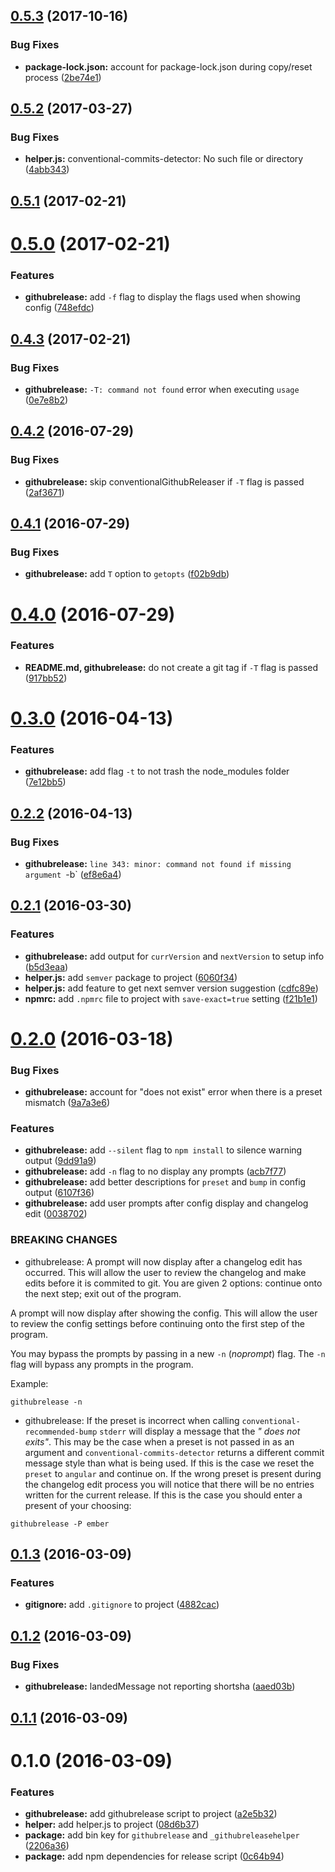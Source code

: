<a name="0.5.3"></a>
## [0.5.3](https://github.com/psyrendust/githubrelease/compare/v0.5.2...v0.5.3) (2017-10-16)


### Bug Fixes

* **package-lock.json:** account for package-lock.json during copy/reset process ([2be74e1](https://github.com/psyrendust/githubrelease/commit/2be74e1))



<a name="0.5.2"></a>
## [0.5.2](https://github.com/psyrendust/githubrelease/compare/v0.5.1...v0.5.2) (2017-03-27)


### Bug Fixes

* **helper.js:** conventional-commits-detector: No such file or directory ([4abb343](https://github.com/psyrendust/githubrelease/commit/4abb343))



<a name="0.5.1"></a>
## [0.5.1](https://github.com/psyrendust/githubrelease/compare/v0.5.0...v0.5.1) (2017-02-21)



<a name="0.5.0"></a>
# [0.5.0](https://github.com/psyrendust/githubrelease/compare/v0.4.3...v0.5.0) (2017-02-21)


### Features

* **githubrelease:** add `-f` flag to display the flags used when showing config ([748efdc](https://github.com/psyrendust/githubrelease/commit/748efdc))



<a name="0.4.3"></a>
## [0.4.3](https://github.com/psyrendust/githubrelease/compare/v0.4.2...v0.4.3) (2017-02-21)


### Bug Fixes

* **githubrelease:** `-T: command not found` error when executing `usage` ([0e7e8b2](https://github.com/psyrendust/githubrelease/commit/0e7e8b2))



<a name="0.4.2"></a>
## [0.4.2](https://github.com/psyrendust/githubrelease/compare/v0.4.1...v0.4.2) (2016-07-29)


### Bug Fixes

* **githubrelease:** skip conventionalGithubReleaser if `-T` flag is passed ([2af3671](https://github.com/psyrendust/githubrelease/commit/2af3671))



<a name="0.4.1"></a>
## [0.4.1](https://github.com/psyrendust/githubrelease/compare/v0.4.0...v0.4.1) (2016-07-29)


### Bug Fixes

* **githubrelease:** add `T` option to `getopts` ([f02b9db](https://github.com/psyrendust/githubrelease/commit/f02b9db))



<a name="0.4.0"></a>
# [0.4.0](https://github.com/psyrendust/githubrelease/compare/v0.3.0...v0.4.0) (2016-07-29)


### Features

* **README.md, githubrelease:** do not create a git tag if `-T` flag is passed ([917bb52](https://github.com/psyrendust/githubrelease/commit/917bb52))



<a name="0.3.0"></a>
# [0.3.0](https://github.com/psyrendust/githubrelease/compare/v0.2.2...v0.3.0) (2016-04-13)


### Features

* **githubrelease:** add flag `-t` to not trash the node_modules folder ([7e12bb5](https://github.com/psyrendust/githubrelease/commit/7e12bb5))



<a name="0.2.2"></a>
## [0.2.2](https://github.com/psyrendust/githubrelease/compare/v0.2.1...v0.2.2) (2016-04-13)


### Bug Fixes

* **githubrelease:** `line 343: minor: command not found if missing argument `-b` ([ef8e6a4](https://github.com/psyrendust/githubrelease/commit/ef8e6a4))



<a name="0.2.1"></a>
## [0.2.1](https://github.com/psyrendust/githubrelease/compare/v0.2.0...v0.2.1) (2016-03-30)


### Features

* **githubrelease:** add output for `currVersion` and `nextVersion` to setup info ([b5d3eaa](https://github.com/psyrendust/githubrelease/commit/b5d3eaa))
* **helper.js:** add `semver` package to project ([6060f34](https://github.com/psyrendust/githubrelease/commit/6060f34))
* **helper.js:** add feature to get next semver version suggestion ([cdfc89e](https://github.com/psyrendust/githubrelease/commit/cdfc89e))
* **npmrc:** add `.npmrc` file to project with `save-exact=true` setting ([f21b1e1](https://github.com/psyrendust/githubrelease/commit/f21b1e1))



<a name="0.2.0"></a>
# [0.2.0](https://github.com/psyrendust/githubrelease/compare/v0.1.3...v0.2.0) (2016-03-18)


### Bug Fixes

* **githubrelease:** account for "does not exist" error when there is a preset mismatch ([9a7a3e6](https://github.com/psyrendust/githubrelease/commit/9a7a3e6))

### Features

* **githubrelease:** add `--silent` flag to `npm install` to silence warning output ([9dd91a9](https://github.com/psyrendust/githubrelease/commit/9dd91a9))
* **githubrelease:** add `-n` flag to no display any prompts ([acb7f77](https://github.com/psyrendust/githubrelease/commit/acb7f77))
* **githubrelease:** add better descriptions for `preset` and `bump` in config output ([6107f36](https://github.com/psyrendust/githubrelease/commit/6107f36))
* **githubrelease:** add user prompts after config display and changelog edit ([0038702](https://github.com/psyrendust/githubrelease/commit/0038702))


### BREAKING CHANGES

* githubrelease: A prompt will now display after a changelog edit has occurred. This will allow
the user to review the changelog and make edits before it is commited to git.
You are given 2 options: continue onto the next step; exit out of the program.

A prompt will now display after showing the config. This will allow the user to
review the config settings before continuing onto the first step of the program.

You may bypass the prompts by passing in a new `-n` (*noprompt*) flag. The `-n`
flag will bypass any prompts in the program.

Example:

```
githubrelease -n
```
* githubrelease: If the preset is incorrect when calling `conventional-recommended-bump` `stderr`
will display a message that the *"<preset> does not exits"*. This may be the case
when a preset is not passed in as an argument and `conventional-commits-detector`
returns a different commit message style than what is being used. If this is the
case we reset the `preset` to `angular` and continue on. If the wrong preset is
present during the changelog edit process you will notice that there will be no
entries written for the current release. If this is the case you should enter a
present of your choosing:

```
githubrelease -P ember
```



<a name="0.1.3"></a>
## [0.1.3](https://github.com/psyrendust/githubrelease/compare/v0.1.2...v0.1.3) (2016-03-09)


### Features

* **gitignore:** add `.gitignore` to project ([4882cac](https://github.com/psyrendust/githubrelease/commit/4882cac))



<a name="0.1.2"></a>
## [0.1.2](https://github.com/psyrendust/githubrelease/compare/v0.1.1...v0.1.2) (2016-03-09)


### Bug Fixes

* **githubrelease:** landedMessage not reporting shortsha ([aaed03b](https://github.com/psyrendust/githubrelease/commit/aaed03b))



<a name="0.1.1"></a>
## [0.1.1](https://github.com/psyrendust/githubrelease/compare/v0.1.0...v0.1.1) (2016-03-09)




<a name="0.1.0"></a>
# 0.1.0 (2016-03-09)


### Features

* **githubrelease:** add githubrelease script to project ([a2e5b32](https://github.com/psyrendust/githubrelease/commit/a2e5b32))
* **helper:** add helper.js to project ([08d6b37](https://github.com/psyrendust/githubrelease/commit/08d6b37))
* **package:** add bin key for `githubrelease` and `_githubreleasehelper` ([2206a36](https://github.com/psyrendust/githubrelease/commit/2206a36))
* **package:** add npm dependencies for release script ([0c64b94](https://github.com/psyrendust/githubrelease/commit/0c64b94))



